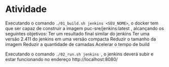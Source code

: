 # Atividade

Executando o comando `./01_build.sh jenkins <SEU_NOME>`, o docker tem que ser capaz de construir a imagem puc-sre/jenkins:latest , alcançando os seguintes objetivos:
    Ter um resultado final similar do jenkins
    Ter uma versão 2.411 do jenkins em uma versão compacta
    Reduzir o tamanho da imagem
    Reduzir a quantidade de camadas
    Acelerar o tempo de build


Executando o comando `./02_run.sh jenkins `, o jenkins deverá subir e estar funcionando no endereço http://localhost:8080/

